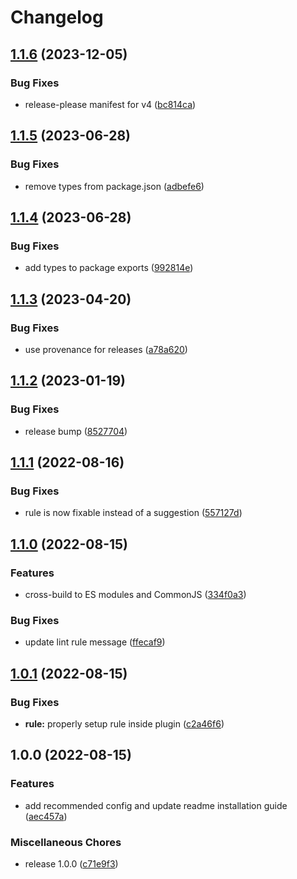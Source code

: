 # Changelog

## [1.1.6](https://github.com/hugo-vrijswijk/eslint-plugin-no-await-in-promise/compare/v1.1.5...v1.1.6) (2023-12-05)


### Bug Fixes

* release-please manifest for v4 ([bc814ca](https://github.com/hugo-vrijswijk/eslint-plugin-no-await-in-promise/commit/bc814caae42a01debea5c92ffe082bf519637aec))

## [1.1.5](https://github.com/hugo-vrijswijk/eslint-plugin-no-await-in-promise/compare/v1.1.4...v1.1.5) (2023-06-28)


### Bug Fixes

* remove types from package.json ([adbefe6](https://github.com/hugo-vrijswijk/eslint-plugin-no-await-in-promise/commit/adbefe6b4fbfc35d84176769f401a00ad3f16e90))

## [1.1.4](https://github.com/hugo-vrijswijk/eslint-plugin-no-await-in-promise/compare/v1.1.3...v1.1.4) (2023-06-28)


### Bug Fixes

* add types to package exports ([992814e](https://github.com/hugo-vrijswijk/eslint-plugin-no-await-in-promise/commit/992814e81839503a91319770ade34685341f36e3))

## [1.1.3](https://github.com/hugo-vrijswijk/eslint-plugin-no-await-in-promise/compare/v1.1.2...v1.1.3) (2023-04-20)


### Bug Fixes

* use provenance for releases ([a78a620](https://github.com/hugo-vrijswijk/eslint-plugin-no-await-in-promise/commit/a78a62033c5612c8abd509fbed299a4a59e1928b))

## [1.1.2](https://github.com/hugo-vrijswijk/eslint-plugin-no-await-in-promise/compare/v1.1.1...v1.1.2) (2023-01-19)


### Bug Fixes

* release bump ([8527704](https://github.com/hugo-vrijswijk/eslint-plugin-no-await-in-promise/commit/85277049343f99566495c7c71bc9030cabf5ff90))

## [1.1.1](https://github.com/hugo-vrijswijk/eslint-plugin-no-await-in-promise/compare/v1.1.0...v1.1.1) (2022-08-16)


### Bug Fixes

* rule is now fixable instead of a suggestion ([557127d](https://github.com/hugo-vrijswijk/eslint-plugin-no-await-in-promise/commit/557127dceffdd5962dcabc3ef5a29c54d2431f63))

## [1.1.0](https://github.com/hugo-vrijswijk/eslint-plugin-no-await-in-promise/compare/v1.0.1...v1.1.0) (2022-08-15)


### Features

* cross-build to ES modules and CommonJS ([334f0a3](https://github.com/hugo-vrijswijk/eslint-plugin-no-await-in-promise/commit/334f0a3612b8dd8ea71588f604e7a3df85d8791c))


### Bug Fixes

* update lint rule message ([ffecaf9](https://github.com/hugo-vrijswijk/eslint-plugin-no-await-in-promise/commit/ffecaf919469539be8366abba1b11f7418466ba2))

## [1.0.1](https://github.com/hugo-vrijswijk/eslint-plugin-no-await-in-promise/compare/v1.0.0...v1.0.1) (2022-08-15)


### Bug Fixes

* **rule:** properly setup rule inside plugin ([c2a46f6](https://github.com/hugo-vrijswijk/eslint-plugin-no-await-in-promise/commit/c2a46f6c9fe7b8896b1a0c8525d9e51f8beeafe6))

## 1.0.0 (2022-08-15)


### Features

* add recommended config and update readme installation guide ([aec457a](https://github.com/hugo-vrijswijk/eslint-plugin-no-await-in-promise/commit/aec457a0e327b0037c8c2708f284a506b321e5fb))


### Miscellaneous Chores

* release 1.0.0 ([c71e9f3](https://github.com/hugo-vrijswijk/eslint-plugin-no-await-in-promise/commit/c71e9f38c5a3053ac4f83bc212bd930bbbf5d684))
